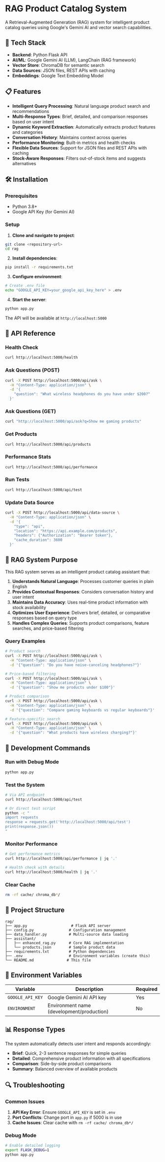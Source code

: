 # RAG Product Catalog System

A Retrieval-Augmented Generation (RAG) system for intelligent product catalog queries using Google's Gemini AI and vector search capabilities.

## 🚀 Tech Stack

- **Backend**: Python Flask API
- **AI/ML**: Google Gemini AI (LLM), LangChain (RAG framework)
- **Vector Store**: ChromaDB for semantic search
- **Data Sources**: JSON files, REST APIs with caching
- **Embeddings**: Google Text Embedding Model

## 📋 Features

- **Intelligent Query Processing**: Natural language product search and recommendations
- **Multi-Response Types**: Brief, detailed, and comparison responses based on user intent
- **Dynamic Keyword Extraction**: Automatically extracts product features and categories
- **Conversation History**: Maintains context across queries
- **Performance Monitoring**: Built-in metrics and health checks
- **Flexible Data Sources**: Support for JSON files and REST APIs with caching
- **Stock-Aware Responses**: Filters out-of-stock items and suggests alternatives

## 🛠️ Installation

### Prerequisites
- Python 3.8+
- Google API Key (for Gemini AI)

### Setup

1. **Clone and navigate to project**:
```bash
git clone <repository-url>
cd rag
```

2. **Install dependencies**:
```bash
pip install -r requirements.txt
```

3. **Configure environment**:
```bash
# Create .env file
echo "GOOGLE_API_KEY=your_google_api_key_here" > .env
```

4. **Start the server**:
```bash
python app.py
```

The API will be available at `http://localhost:5000`

## 📡 API Reference

### Health Check
```bash
curl http://localhost:5000/health
```

### Ask Questions (POST)
```bash
curl -X POST http://localhost:5000/api/ask \
  -H "Content-Type: application/json" \
  -d '{
    "question": "What wireless headphones do you have under $200?"
  }'
```

### Ask Questions (GET)
```bash
curl "http://localhost:5000/api/ask?q=Show me gaming products"
```

### Get Products
```bash
curl http://localhost:5000/api/products
```

### Performance Stats
```bash
curl http://localhost:5000/api/performance
```

### Run Tests
```bash
curl http://localhost:5000/api/test
```

### Update Data Source
```bash
curl -X POST http://localhost:5000/api/data-source \
  -H "Content-Type: application/json" \
  -d '{
    "type": "api",
    "location": "https://api.example.com/products",
    "headers": {"Authorization": "Bearer token"},
    "cache_duration": 3600
  }'
```

## 🎯 RAG System Purpose

This RAG system serves as an intelligent product catalog assistant that:

1. **Understands Natural Language**: Processes customer queries in plain English
2. **Provides Contextual Responses**: Considers conversation history and user intent
3. **Maintains Data Accuracy**: Uses real-time product information with stock availability
4. **Optimizes User Experience**: Delivers brief, detailed, or comparative responses based on query type
5. **Handles Complex Queries**: Supports product comparisons, feature searches, and price-based filtering

### Query Examples

```bash
# Product search
curl -X POST http://localhost:5000/api/ask \
  -H "Content-Type: application/json" \
  -d '{"question": "Do you have noise-canceling headphones?"}'

# Price-based filtering
curl -X POST http://localhost:5000/api/ask \
  -H "Content-Type: application/json" \
  -d '{"question": "Show me products under $100"}'

# Product comparison
curl -X POST http://localhost:5000/api/ask \
  -H "Content-Type: application/json" \
  -d '{"question": "Compare gaming keyboards vs regular keyboards"}'

# Feature-specific search
curl -X POST http://localhost:5000/api/ask \
  -H "Content-Type: application/json" \
  -d '{"question": "What products have wireless charging?"}'
```

## 🔧 Development Commands

### Run with Debug Mode
```bash
python app.py
```

### Test the System
```bash
# Via API endpoint
curl http://localhost:5000/api/test

# Or direct test script
python -c "
import requests
response = requests.get('http://localhost:5000/api/test')
print(response.json())
"
```

### Monitor Performance
```bash
# Get performance metrics
curl http://localhost:5000/api/performance | jq '.'

# Health check with details
curl http://localhost:5000/health | jq '.'
```

### Clear Cache
```bash
rm -rf cache/ chroma_db*/
```

## 📁 Project Structure

```
rag/
├── app.py                    # Flask API server
├── config.py                # Configuration management
├── data_handler.py          # Multi-source data loading
├── assistant/
│   ├── enhanced_rag.py      # Core RAG implementation
│   └── products.json        # Sample product data
├── requirements.txt         # Python dependencies
├── .env                     # Environment variables (create this)
└── README.md               # This file
```

## 🚨 Environment Variables

| Variable | Description | Required |
|----------|-------------|----------|
| `GOOGLE_API_KEY` | Google Gemini AI API key | Yes |
| `ENVIRONMENT` | Environment name (development/production) | No |

## 📊 Response Types

The system automatically detects user intent and responds accordingly:

- **Brief**: Quick, 2-3 sentence responses for simple queries
- **Detailed**: Comprehensive product information with all specifications
- **Comparison**: Side-by-side product comparisons
- **Summary**: Balanced overview of available products

## 🔍 Troubleshooting

### Common Issues

1. **API Key Error**: Ensure `GOOGLE_API_KEY` is set in `.env`
2. **Port Conflicts**: Change port in `app.py` if 5000 is in use
3. **Cache Issues**: Clear cache with `rm -rf cache/ chroma_db*/`

### Debug Mode
```bash
# Enable detailed logging
export FLASK_DEBUG=1
python app.py
```